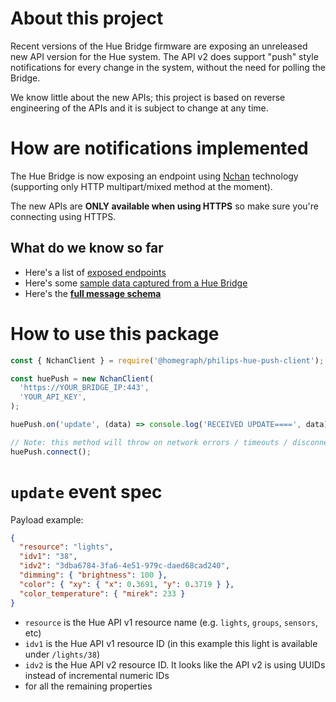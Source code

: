 # About this project

Recent versions of the Hue Bridge firmware are exposing an unreleased new API version for the Hue system. The API v2 does support "push" style notifications for every change in the system, without the need for polling the Bridge.

We know little about the new APIs; this project is based on reverse engineering of the APIs and it is subject to change at any time.

# How are notifications implemented

The Hue Bridge is now exposing an endpoint using [Nchan](https://nchan.io/#http-multipart-mixed) technology (supporting only HTTP multipart/mixed method at the moment).

The new APIs are **ONLY available when using HTTPS** so make sure you're connecting using HTTPS.

## What do we know so far
- Here's a list of [exposed endpoints](https://pastebin.com/hE68CpMc)
- Here's some [sample data captured from a Hue Bridge](https://pastebin.com/xFBLwNnz)
- Here's the **[full message schema](https://pastebin.com/hyMhMPRY)**

# How to use this package

```javascript
const { NchanClient } = require('@homegraph/philips-hue-push-client');

const huePush = new NchanClient(
  'https://YOUR_BRIDGE_IP:443',
  'YOUR_API_KEY',
);

huePush.on('update', (data) => console.log('RECEIVED UPDATE====', data));

// Note: this method will throw on network errors / timeouts / disconnections. Please implement your own logic for handling failures.
huePush.connect();
```

# `update` event spec

Payload example:
```json
{
  "resource": "lights",
  "idv1": "38",
  "idv2": "3dba6784-3fa6-4e51-979c-daed68cad240",
  "dimming": { "brightness": 100 },
  "color": { "xy": { "x": 0.3691, "y": 0.3719 } },
  "color_temperature": { "mirek": 233 }
}
```

- `resource` is the Hue API v1 resource name (e.g. `lights`, `groups`, `sensors`, etc)
- `idv1` is the Hue API v1 resource ID (in this example this light is available under `/lights/38`)
- `idv2` is the Hue API v2 resource ID. It looks like the API v2 is using UUIDs instead of incremental numeric IDs
- for all the remaining properties
